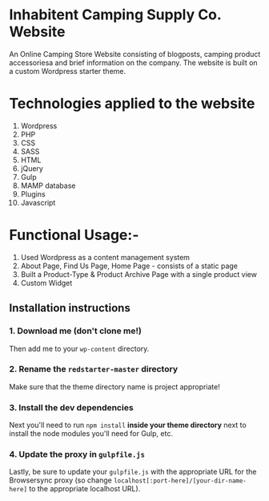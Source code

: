 # Inhabitent Camping Supply Co. Website

An Online Camping Store Website consisting of blogposts, camping product accessoriesa and  brief information on the company. The website is built on a custom Wordpress starter theme. 

# Technologies applied to the website 

1. Wordpress
2. PHP
3. CSS
4. SASS
5. HTML
6. jQuery
7. Gulp 
8. MAMP database
9. Plugins
10. Javascript

# Functional Usage:- 

1. Used Wordpress as a content management system
2. About Page, Find Us Page, Home Page - consists of a static page
3. Built a Product-Type & Product Archive Page with a single product view
4. Custom Widget


## Installation instructions

### 1. Download me (don't clone me!)

Then add me to your `wp-content` directory.

### 2. Rename the `redstarter-master` directory

Make sure that the theme directory name is project appropriate!

### 3. Install the dev dependencies

Next you'll need to run `npm install` **inside your theme directory** next to install the node modules you'll need for Gulp, etc.

### 4. Update the proxy in `gulpfile.js`

Lastly, be sure to update your `gulpfile.js` with the appropriate URL for the Browsersync proxy (so change `localhost[:port-here]/[your-dir-name-here]` to the appropriate localhost URL).
